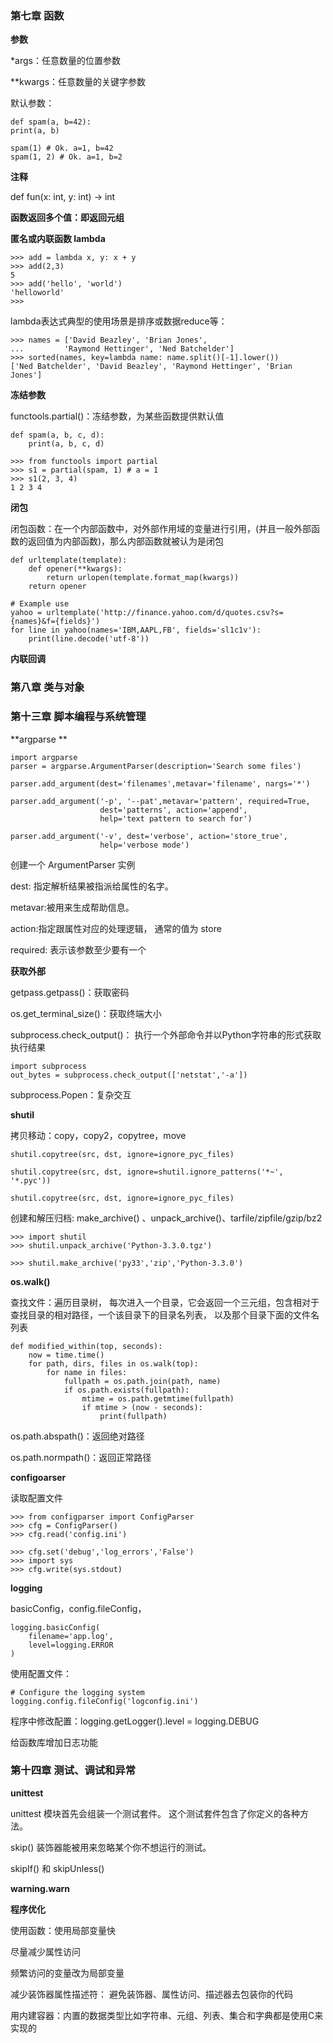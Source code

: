 
### 第七章 函数

**参数**

*args：任意数量的位置参数

**kwargs：任意数量的关键字参数 

默认参数：

    def spam(a, b=42):
    print(a, b)

    spam(1) # Ok. a=1, b=42
    spam(1, 2) # Ok. a=1, b=2

**注释**

def fun(x: int, y: int) -> int

**函数返回多个值：即返回元组**

**匿名或内联函数 lambda**

    >>> add = lambda x, y: x + y
    >>> add(2,3)
    5
    >>> add('hello', 'world')
    'helloworld'
    >>>

lambda表达式典型的使用场景是排序或数据reduce等：

    >>> names = ['David Beazley', 'Brian Jones',
    ...         'Raymond Hettinger', 'Ned Batchelder']
    >>> sorted(names, key=lambda name: name.split()[-1].lower())
    ['Ned Batchelder', 'David Beazley', 'Raymond Hettinger', 'Brian Jones']

**冻结参数**

functools.partial()：冻结参数，为某些函数提供默认值

    def spam(a, b, c, d):
        print(a, b, c, d)
        
    >>> from functools import partial
    >>> s1 = partial(spam, 1) # a = 1
    >>> s1(2, 3, 4)
    1 2 3 4

**闭包**

闭包函数：在一个内部函数中，对外部作用域的变量进行引用，(并且一般外部函数的返回值为内部函数)，那么内部函数就被认为是闭包

    def urltemplate(template):
        def opener(**kwargs):
            return urlopen(template.format_map(kwargs))
        return opener

    # Example use
    yahoo = urltemplate('http://finance.yahoo.com/d/quotes.csv?s={names}&f={fields}')
    for line in yahoo(names='IBM,AAPL,FB', fields='sl1c1v'):
        print(line.decode('utf-8'))

**内联回调**

### 第八章 类与对象


### 第十三章 脚本编程与系统管理

**argparse **

    import argparse
    parser = argparse.ArgumentParser(description='Search some files')

    parser.add_argument(dest='filenames',metavar='filename', nargs='*')

    parser.add_argument('-p', '--pat',metavar='pattern', required=True,
                        dest='patterns', action='append',
                        help='text pattern to search for')

    parser.add_argument('-v', dest='verbose', action='store_true',
                        help='verbose mode')


创建一个 ArgumentParser 实例

dest: 指定解析结果被指派给属性的名字。 

metavar:被用来生成帮助信息。

action:指定跟属性对应的处理逻辑， 通常的值为 store

required: 表示该参数至少要有一个

**获取外部**

getpass.getpass()：获取密码

os.get_terminal_size()：获取终端大小

subprocess.check_output()： 执行一个外部命令并以Python字符串的形式获取执行结果

    import subprocess
    out_bytes = subprocess.check_output(['netstat','-a'])

subprocess.Popen：复杂交互

**shutil**

拷贝移动：copy，copy2，copytree，move

    shutil.copytree(src, dst, ignore=ignore_pyc_files)

    shutil.copytree(src, dst, ignore=shutil.ignore_patterns('*~', '*.pyc'))

    shutil.copytree(src, dst, ignore=ignore_pyc_files)

创建和解压归档: make_archive() 、unpack_archive()、tarfile/zipfile/gzip/bz2

    >>> import shutil
    >>> shutil.unpack_archive('Python-3.3.0.tgz')

    >>> shutil.make_archive('py33','zip','Python-3.3.0')


**os.walk()**

查找文件：遍历目录树， 每次进入一个目录，它会返回一个三元组，包含相对于查找目录的相对路径，一个该目录下的目录名列表， 以及那个目录下面的文件名列表

    def modified_within(top, seconds):
        now = time.time()
        for path, dirs, files in os.walk(top):
            for name in files:
                fullpath = os.path.join(path, name)
                if os.path.exists(fullpath):
                    mtime = os.path.getmtime(fullpath)
                    if mtime > (now - seconds):
                        print(fullpath)

 
os.path.abspath()：返回绝对路径

os.path.normpath()：返回正常路径

**configoarser**

读取配置文件

    >>> from configparser import ConfigParser
    >>> cfg = ConfigParser()
    >>> cfg.read('config.ini')

    >>> cfg.set('debug','log_errors','False')
    >>> import sys
    >>> cfg.write(sys.stdout)

**logging**

basicConfig，config.fileConfig，

    logging.basicConfig(
        filename='app.log',
        level=logging.ERROR
    )
    
使用配置文件：  

    # Configure the logging system
    logging.config.fileConfig('logconfig.ini')
       
程序中修改配置：logging.getLogger().level = logging.DEBUG


给函数库增加日志功能


### 第十四章 测试、调试和异常

**unittest**

unittest 模块首先会组装一个测试套件。 这个测试套件包含了你定义的各种方法。


skip() 装饰器能被用来忽略某个你不想运行的测试。 

skipIf() 和 skipUnless()

**warning.warn**


**程序优化**

使用函数：使用局部变量快

尽量减少属性访问

频繁访问的变量改为局部变量

减少装饰器属性描述符： 避免装饰器、属性访问、描述器去包装你的代码

用内建容器：内置的数据类型比如字符串、元组、列表、集合和字典都是使用C来实现的
